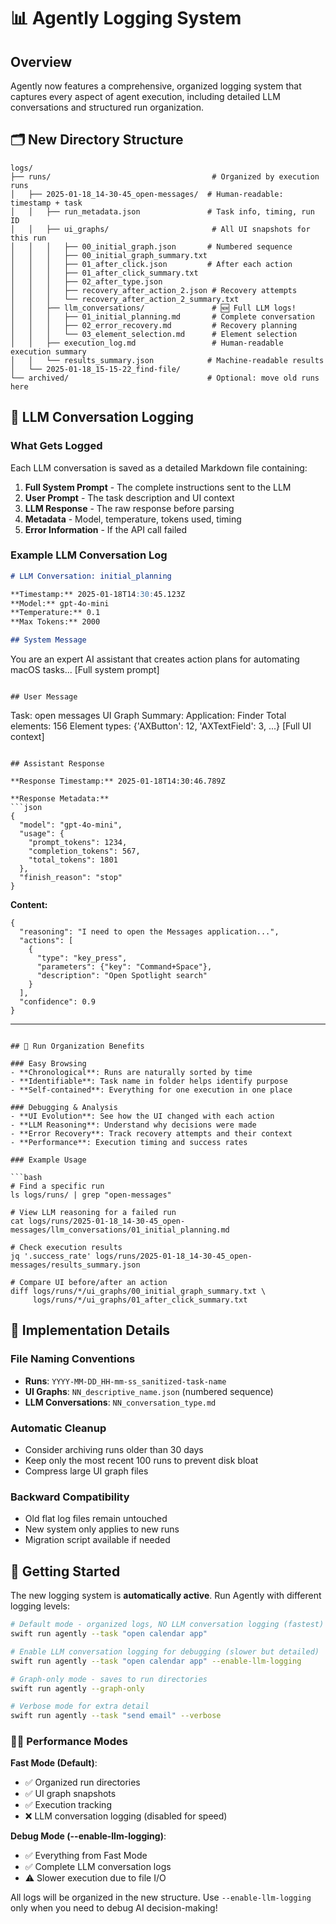 # 📊 Agently Logging System

## Overview

Agently now features a comprehensive, organized logging system that captures every aspect of agent execution, including detailed LLM conversations and structured run organization.

## 🗂️ New Directory Structure

```
logs/
├── runs/                                    # Organized by execution runs
│   ├── 2025-01-18_14-30-45_open-messages/  # Human-readable: timestamp + task
│   │   ├── run_metadata.json               # Task info, timing, run ID
│   │   ├── ui_graphs/                       # All UI snapshots for this run
│   │   │   ├── 00_initial_graph.json       # Numbered sequence
│   │   │   ├── 00_initial_graph_summary.txt
│   │   │   ├── 01_after_click.json         # After each action
│   │   │   ├── 01_after_click_summary.txt
│   │   │   ├── 02_after_type.json
│   │   │   ├── recovery_after_action_2.json # Recovery attempts
│   │   │   └── recovery_after_action_2_summary.txt
│   │   ├── llm_conversations/               # 🆕 Full LLM logs!
│   │   │   ├── 01_initial_planning.md       # Complete conversation
│   │   │   ├── 02_error_recovery.md         # Recovery planning
│   │   │   └── 03_element_selection.md      # Element selection
│   │   ├── execution_log.md                 # Human-readable execution summary
│   │   └── results_summary.json            # Machine-readable results
│   └── 2025-01-18_15-15-22_find-file/
└── archived/                               # Optional: move old runs here
```

## 🤖 LLM Conversation Logging

### What Gets Logged

Each LLM conversation is saved as a detailed Markdown file containing:

1. **Full System Prompt** - The complete instructions sent to the LLM
2. **User Prompt** - The task description and UI context
3. **LLM Response** - The raw response before parsing
4. **Metadata** - Model, temperature, tokens used, timing
5. **Error Information** - If the API call failed

### Example LLM Conversation Log

```markdown
# LLM Conversation: initial_planning

**Timestamp:** 2025-01-18T14:30:45.123Z
**Model:** gpt-4o-mini
**Temperature:** 0.1
**Max Tokens:** 2000

## System Message

```
You are an expert AI assistant that creates action plans for automating macOS tasks...
[Full system prompt]
```

## User Message

```
Task: open messages
UI Graph Summary:
Application: Finder
Total elements: 156
Element types: {'AXButton': 12, 'AXTextField': 3, ...}
[Full UI context]
```

## Assistant Response

**Response Timestamp:** 2025-01-18T14:30:46.789Z

**Response Metadata:**
```json
{
  "model": "gpt-4o-mini",
  "usage": {
    "prompt_tokens": 1234,
    "completion_tokens": 567,
    "total_tokens": 1801
  },
  "finish_reason": "stop"
}
```

**Content:**
```
{
  "reasoning": "I need to open the Messages application...",
  "actions": [
    {
      "type": "key_press",
      "parameters": {"key": "Command+Space"},
      "description": "Open Spotlight search"
    }
  ],
  "confidence": 0.9
}
```

---
```

## 📁 Run Organization Benefits

### Easy Browsing
- **Chronological**: Runs are naturally sorted by time
- **Identifiable**: Task name in folder helps identify purpose
- **Self-contained**: Everything for one execution in one place

### Debugging & Analysis
- **UI Evolution**: See how the UI changed with each action
- **LLM Reasoning**: Understand why decisions were made
- **Error Recovery**: Track recovery attempts and their context
- **Performance**: Execution timing and success rates

### Example Usage

```bash
# Find a specific run
ls logs/runs/ | grep "open-messages"

# View LLM reasoning for a failed run
cat logs/runs/2025-01-18_14-30-45_open-messages/llm_conversations/01_initial_planning.md

# Check execution results
jq '.success_rate' logs/runs/2025-01-18_14-30-45_open-messages/results_summary.json

# Compare UI before/after an action
diff logs/runs/*/ui_graphs/00_initial_graph_summary.txt \
     logs/runs/*/ui_graphs/01_after_click_summary.txt
```

## 🔧 Implementation Details

### File Naming Conventions
- **Runs**: `YYYY-MM-DD_HH-mm-ss_sanitized-task-name`
- **UI Graphs**: `NN_descriptive_name.json` (numbered sequence)
- **LLM Conversations**: `NN_conversation_type.md`

### Automatic Cleanup
- Consider archiving runs older than 30 days
- Keep only the most recent 100 runs to prevent disk bloat
- Compress large UI graph files

### Backward Compatibility
- Old flat log files remain untouched
- New system only applies to new runs
- Migration script available if needed

## 🚀 Getting Started

The new logging system is **automatically active**. Run Agently with different logging levels:

```bash
# Default mode - organized logs, NO LLM conversation logging (fastest)
swift run agently --task "open calendar app"

# Enable LLM conversation logging for debugging (slower but detailed)
swift run agently --task "open calendar app" --enable-llm-logging

# Graph-only mode - saves to run directories
swift run agently --graph-only

# Verbose mode for extra detail
swift run agently --task "send email" --verbose
```

### 🏃‍♂️ Performance Modes

**Fast Mode (Default)**:
- ✅ Organized run directories
- ✅ UI graph snapshots  
- ✅ Execution tracking
- ❌ LLM conversation logging (disabled for speed)

**Debug Mode (--enable-llm-logging)**:
- ✅ Everything from Fast Mode
- ✅ Complete LLM conversation logs
- ⚠️ Slower execution due to file I/O

All logs will be organized in the new structure. Use `--enable-llm-logging` only when you need to debug AI decision-making!
